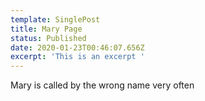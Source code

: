 ```yaml
---
template: SinglePost
title: Mary Page
status: Published
date: 2020-01-23T00:46:07.656Z
excerpt: 'This is an excerpt '
---
```

Mary is called by the wrong name very often  

![]()
